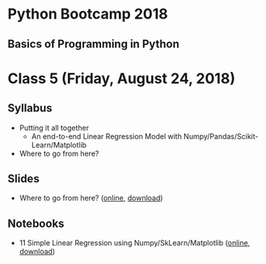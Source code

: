 # Python Bootcamp 2018

## Basics of Programming in Python

Class 5 (Friday, August 24, 2018)
=================================

Syllabus
------
- Putting it all together
  - An end-to-end Linear Regression Model with Numpy/Pandas/Scikit-Learn/Matplotlib
- Where to go from here?

Slides
------
  - Where to go from here? ([online](https://drive.google.com/file/d/10TVsDV1kq2Upi5HW_FTkBhac-j8PH94v/view?usp=sharing), [download](slides/06%20Supplementary.pptx))

Notebooks
---------
  - 11 Simple Linear Regression using Numpy/SkLearn/Matplotlib ([online](https://mybinder.org/v2/gh/vineetbansal/Python-Bootcamp/master?filepath=notebooks/11%20Simple%20Linear%20Regression%20using%20Numpy%2C%20SkLearn%2C%20Matplotlib.ipynb), [download](notebooks/11%20Simple%20Linear%20Regression%20using%20Numpy%2C%20SkLearn%2C%20Matplotlib.ipynb))